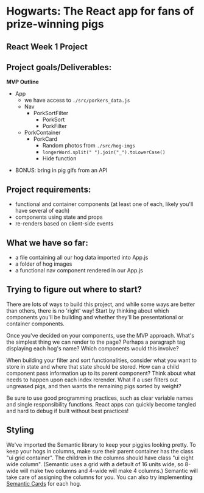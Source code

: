 # Hogwarts: The React app for fans of prize-winning pigs

## React Week 1 Project

## Project goals/Deliverables:

**MVP Outline**
- App
  - we have access to `./src/porkers_data.js`
  - Nav
    - PorkSortFilter
      - PorkSort
      - PorkFilter
  - PorkContainer
    - PorkCard
      - Random photos from `./src/hog-imgs`
      - `longerWord.split(" ").join("_").toLowerCase()`
      - Hide function

<!-- * create an index displaying all hog tiles -->
<!-- * render each hog name and picture in a tile -->
<!-- * show the hog's details upon a user's click -->
<!-- * allow users to:
  - sort the hogs based on name and weight
    - select menu - no button, automatic selection filter
      - option value as identifier and should match the name of the state we want
    - sortBy state: all, name and weight
      - do it in App, state={sortBy}
      - function that handles the setState for sortBy

  - and filter the hogs that are greased -->

<!-- * BONUS: allow users to hide hogs (not delete them, just hide them from view!) -->
* BONUS: bring in pig gifs from an API
<!-- * BONUS: implement [Semantic Cards](https://semantic-ui.com/views/card.html) for each hog -->

## Project requirements:

* functional and container components (at least one of each, likely you'll have several of each)
* components using state and props
* re-renders based on client-side events

## What we have so far:

* a file containing all our hog data imported into App.js
* a folder of hog images
* a functional nav component rendered in our App.js

## Trying to figure out where to start?

There are lots of ways to build this project, and while some ways are better than others, there is no 'right' way! Start by thinking about which components you'll be building and whether they'll be presentational or container components.

Once you've decided on your components, use the MVP approach. What's the simplest thing we can render to the page? Perhaps a paragraph tag displaying each hog's name? Which components would this involve?

When building your filter and sort functionalities, consider what you want to store in state and where that state should be stored. How can a child component pass information up to its parent component? Think about what needs to happen upon each index rerender. What if a user filters out ungreased pigs, and then wants the remaining pigs sorted by weight?

Be sure to use good programming practices, such as clear variable names and single responsibility functions. React apps can quickly become tangled and hard to debug if built without best practices!

## Styling

We've imported the Semantic library to keep your piggies looking pretty. To keep your hogs in columns, make sure their parent container has the class "ui grid container". The children in the columns should have class "ui eight wide column". (Semantic uses a grid with a default of 16 units wide, so 8-wide will make two columns and 4-wide will make 4 columns.) Semantic will take care of assigning the columns for you. You can also try implementing [Semantic Cards](https://semantic-ui.com/views/card.html) for each hog.
